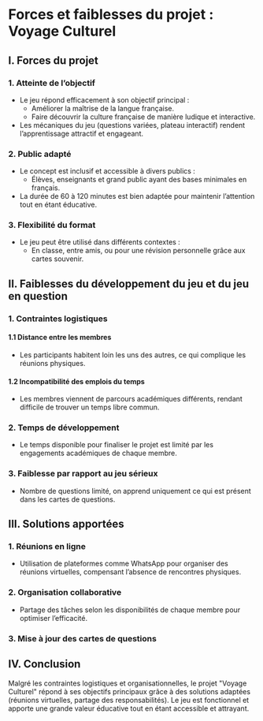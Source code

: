 # Forces et faiblesses du projet : Voyage Culturel

## I. Forces du projet

### 1. Atteinte de l’objectif
- Le jeu répond efficacement à son objectif principal :
  - Améliorer la maîtrise de la langue française.
  - Faire découvrir la culture française de manière ludique et interactive.
- Les mécaniques du jeu (questions variées, plateau interactif) rendent l’apprentissage attractif et engageant.

### 2. Public adapté
- Le concept est inclusif et accessible à divers publics :
  - Élèves, enseignants et grand public ayant des bases minimales en français.
- La durée de 60 à 120 minutes est bien adaptée pour maintenir l’attention tout en étant éducative.

### 3. Flexibilité du format
- Le jeu peut être utilisé dans différents contextes :
  - En classe, entre amis, ou pour une révision personnelle grâce aux cartes souvenir.

## II. Faiblesses du développement du jeu et du jeu en question

### 1. Contraintes logistiques

#### 1.1 Distance entre les membres
- Les participants habitent loin les uns des autres, ce qui complique les réunions physiques.

#### 1.2 Incompatibilité des emplois du temps
- Les membres viennent de parcours académiques différents, rendant difficile de trouver un temps libre commun.

### 2. Temps de développement
- Le temps disponible pour finaliser le projet est limité par les engagements académiques de chaque membre.

### 3. Faiblesse par rapport au jeu sérieux
- Nombre de questions limité, on apprend uniquement ce qui est présent dans les cartes de questions.

## III. Solutions apportées

### 1. Réunions en ligne
- Utilisation de plateformes comme WhatsApp pour organiser des réunions virtuelles, compensant l’absence de rencontres physiques.

### 2. Organisation collaborative
- Partage des tâches selon les disponibilités de chaque membre pour optimiser l’efficacité.

### 3. Mise à jour des cartes de questions

## IV. Conclusion
Malgré les contraintes logistiques et organisationnelles, le projet "Voyage Culturel" répond à ses objectifs principaux grâce à des solutions adaptées (réunions virtuelles, partage des responsabilités). Le jeu est fonctionnel et apporte une grande valeur éducative tout en étant accessible et attrayant.
